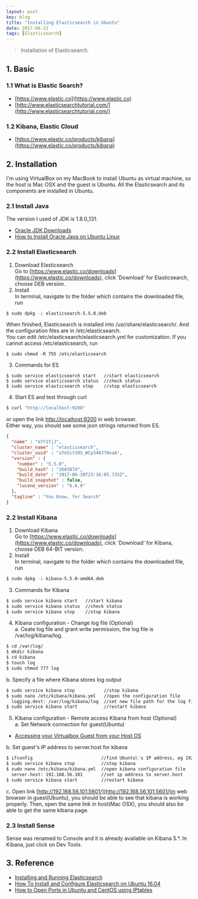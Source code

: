 ```yaml
---
layout: post
key: blog
title: "Installing Elasticsearch in Ubuntu"
date: 2017-06-21
tags: [Elasticsearch]
---
```


> Installation of Elasticsearch.

## 1. Basic
### 1.1 What is Elastic Search?  
  * [https://www.elastic.co](https://www.elastic.co)  
  * [http://www.elasticsearchtutorial.com/](http://www.elasticsearchtutorial.com/)

### 1.2  Kibana, Elastic Cloud  
  * [https://www.elastic.co/products/kibana](https://www.elastic.co/products/kibana)

## 2. Installation
I'm using VirtualBox on my MacBook to install Ubuntu as virtual machine, so the host is Mac OSX and the guest is Ubuntu. All the Elasticsearch and its components are installed in Ubuntu.

### 2.1 Install Java
  The version I used of JDK is 1.8.0_131.  
  * [Oracle JDK Downloads](http://www.oracle.com/technetwork/java/javase/downloads/index.html)  
  * [How to Install Oracle Java on Ubuntu Linux](http://www.wikihow.com/Install-Oracle-Java-on-Ubuntu-Linux)  

### 2.2 Install Elasticsearch  
  1) Download Elasticsearch  
  Go to [https://www.elastic.co/downloads](https://www.elastic.co/downloads), click 'Download' for Elasticsearch, choose DEB version.  
  2) Install  
  In terminal, navigate to the folder which contains the downloaded file, run  

```sh
$ sudo dpkg -i elasticsearch-5.5.0.deb
```

  When finished, Elasticsearch is installed into /usr/share/elasticsearch/. And the configuration files are in /etc/elasticsearch.  
  You can edit /etc/elasticsearch/elasticsearch.yml for customization. If you cannot access /etc/elasticsearch, run

```shell
$ sudo chmod -R 755 /etc/elasticsearch
```

  3) Commands for ES  
```shell
$ sudo service elasticsearch start   //start elasticsearch  
$ sudo service elasticsearch status  //check status  
$ sudo service elasticsearch stop    //stop elasticsearch
```
  4) Start ES and test through curl

```bash
$ curl "http://localhost:9200"
```

  or open the link [http://localhost:9200](http://localhost:9200) in web browser.  
  Either way, you should see some json strings returned from ES.  
```json
{
  "name" : "kYY1YjJ",
  "cluster_name" : "elasticsearch",
  "cluster_uuid" : "aTe5itS9S_WCp348J78oaA",
  "version" : {
    "number" : "5.5.0",
    "build_hash" : "260387d",
    "build_date" : "2017-06-30T23:16:05.735Z",
    "build_snapshot" : false,
    "lucene_version" : "6.6.0"
  },
  "tagline" : "You Know, for Search"
}
```

### 2.2 Install Kibana  
1) Download Kibana  
Go to [https://www.elastic.co/downloads](https://www.elastic.co/downloads), click 'Download' for Kibana, choose DEB 64-BIT version.  
2) Install  
In terminal, navigate to the folder which contains the downloaded file, run  
```sh
$ sudo dpkg -i kibana-5.5.0-amd64.deb  
```
3) Commands for Kibana
```sh
$ sudo service kibana start   //start kibana  
$ sudo service kibana status  //check status  
$ sudo service kibana stop    //stop kibana  
```
4) Kibana configuration - Change log file (Optional)  
a. Ceate log file and grant write permission, the log file is /var/log/kibana/log.
```sh
$ cd /var/log/
$ mkdir kibana
$ cd kibana
$ touch log
$ sudo chmod 777 log
```  

b. Specify a file where Kibana stores log output
```sh
$ sudo service kibana stop           //stop kibana  
$ sudo nano /etc/kibana/kibana.yml   //open the configuration file
  logging.dest: /var/log/kibana/log  //set new file path for the log file
$ sudo service kibana start          //restart kibana  
```
5) Kibana configuration - Remote access Kibana from host (Optional)  
a. Set Network connection for guest(Ubuntu)  
* [Accessing your Virtualbox Guest from your Host OS](https://2buntu.com/articles/1513/accessing-your-virtualbox-guest-from-your-host-os/)  

b. Set guest's IP address to server.host for kibana
```sh
$ ifconfig                          //find Ubuntu\'s IP address, eg 192.168.56.101, specified in DHCP server.
$ sudo service kibana stop          //stop kibana  
$ sudo nano /etc/kibana/kibana.yml  //open kibana configuration file
  server.host: 192.168.56.101       //set ip address to server.host
$ sudo service kibana start         //restart kibana  
```
c. Open link [http://192.168.56.101:5601/](http://192.168.56.101:5601/)in web browser in guest(Ubuntu), you should be able to see that kibana is working properly. Then, open the same link in host(Mac OSX), you should also be able to get the same kibana page.  

### 2.3 Install Sense  
Sense was renamed to Console and it is already available on Kibana 5.\*. In Kibana, just click on Dev Tools.  

## 3. Reference
* [Installing and Running Elasticsearch](https://www.elastic.co/guide/en/elasticsearch/guide/current/running-elasticsearch.html)  
* [How To Install and Configure Elasticsearch on Ubuntu 16.04](https://www.digitalocean.com/community/tutorials/how-to-install-and-configure-elasticsearch-on-ubuntu-16-04)  
* [How to Open Ports in Ubuntu and CentOS using IPtables](https://www.rosehosting.com/blog/how-to-open-ports-in-ubuntu-and-centos-using-iptables/)  
